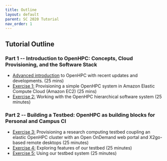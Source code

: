 ```yaml
---
title: Outline
layout: default
parent: SC 2020 Tutorial
nav_order: 1
---
```


## Tutorial Outline

### Part 1 -- Introduction to OpenHPC: Concepts, Cloud Provisioning, and the Software Stack
* [Advanced introduction](intro.html) to OpenHPC with recent updates and developments. (25 mins)
* [Exercise 1:](exercise1.html) Provisioning a simple OpenHPC system in Amazon Elastic Compute Cloud (Amazon EC2) (25 mins)
* [Exercise 2:](exercise2.html) Working with the OpenHPC hierarchical software system (25 minutes)

### Part 2 -- Building a Testbed: OpenHPC as building blocks for Personal and Campus CI

* [Exercise 3:](exercise3.html) Provisioning a research computing testbed coupling an elastic OpenHPC cluster with an Open OnDemand web portal and X2go-based remote desktops (25 minutes)
* [Exercise 4:](exercise4.html) Exploring features of our testbed (25 minutes)
* [Exercise 5:](exercise5.html) Using our testbed system (25 minutes)


